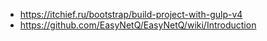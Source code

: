 ﻿* https://itchief.ru/bootstrap/build-project-with-gulp-v4
* https://github.com/EasyNetQ/EasyNetQ/wiki/Introduction